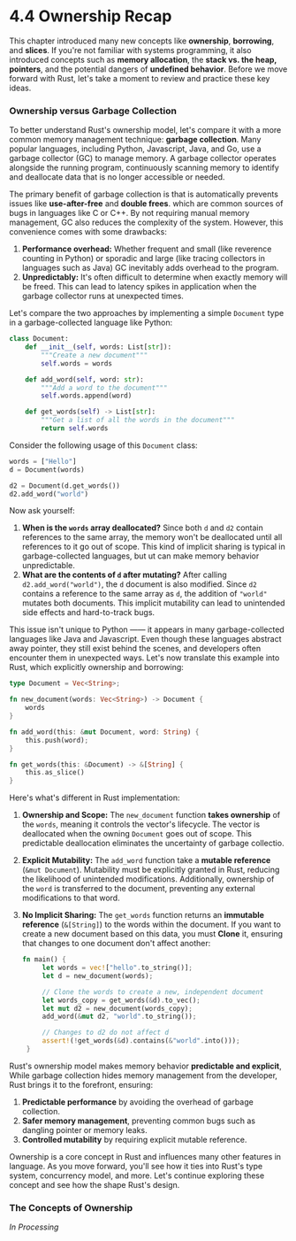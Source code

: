 # 4.4 Ownership Recap

This chapter introduced many new concepts like **ownership**, **borrowing**, and **slices**. If you're not familiar with systems programming, it also introduced concepts such as **memory allocation**, the **stack vs. the heap, pointers**, and the potential dangers of **undefined behavior**. Before we move forward with Rust, let's take a moment to review and practice these key ideas.

### Ownership versus Garbage Collection

To better understand Rust's ownership model, let's compare it with a more common memory management technique: **garbage collection**. Many popular languages, including Python, Javascript, Java, and Go, use a garbage collector (GC) to manage memory. A garbage collector operates alongside the running program, continuously scanning memory to identify and deallocate data that is no longer accessible or needed.

The primary benefit of garbage collection is that is automatically prevents issues like **use-after-free** and **double frees**. which are common sources of bugs in languages like C or C++. By not requiring manual memory management, GC also reduces the complexity of the system. However, this convenience comes with some drawbacks:

1. **Performance overhead:** Whether frequent and small (like reverence counting in Python) or sporadic and large (like tracing collectors in languages such as Java) GC inevitably adds overhead to the program.
2. **Unpredictably:** It's often difficult to determine when exactly memory will be freed. This can lead to latency spikes in application when the garbage collector runs at unexpected times.

Let's compare the two approaches by implementing a simple `Document` type in a garbage-collected language like Python:

```python
class Document:
    def __init__(self, words: List[str]):
        """Create a new document"""
        self.words = words

    def add_word(self, word: str):
        """Add a word to the document"""
        self.words.append(word)

    def get_words(self) -> List[str]:
        """Get a list of all the words in the document"""
        return self.words
```

Consider the following usage of this `Document` class:

```python
words = ["Hello"]
d = Document(words)

d2 = Document(d.get_words())
d2.add_word("world")
```

Now ask yourself:

1. **When is the `words` array deallocated?**
   Since both `d` and `d2` contain references to the same array, the memory won't be deallocated until all references to it go out of scope. This kind of implicit sharing is typical in garbage-collected languages, but ut can make memory behavior unpredictable.
2. **What are the contents of `d` after mutating?**
   After calling `d2.add_word("world")`, the `d` document is also modified. Since `d2` contains a reference to the same array as `d`, the addition of `"world"` mutates both documents. This implicit mutability can lead to unintended side effects and hard-to-track bugs.

This issue isn't unique to Python —— it appears in many garbage-collected languages like Java and Javascript. Even though these languages abstract away pointer, they still exist behind the scenes, and developers often encounter them in unexpected ways. Let's now translate this example into Rust, which explicitly ownership and borrowing:

```rust
type Document = Vec<String>;

fn new_document(words: Vec<String>) -> Document {
    words
}

fn add_word(this: &mut Document, word: String) {
    this.push(word);
}

fn get_words(this: &Document) -> &[String] {
    this.as_slice()
}
```

Here's what's different in Rust implementation:

1. **Ownership and Scope:**
   The `new_document` function **takes ownership** of the `words`, meaning it controls the vector's lifecycle. The vector is deallocated when the owning `Document` goes out of scope. This predictable deallocation eliminates the uncertainty of garbage collectio.
2. **Explicit Mutability:**
   The `add_word` function take a **mutable reference** (`&mut Document`). Mutability must be explicitly granted in Rust, reducing the likelihood of unintended modifications. Additionally, ownership of the `word` is transferred to the document, preventing any external modifications to that word.
3. **No Implicit Sharing:**
   The `get_words` function returns an **immutable reference** (`&[String]`) to the words within the document. If you want to create a new document based on this data, you must **Clone** it, ensuring that changes to one document don't affect another:

   ```rust
   fn main() {
        let words = vec!["hello".to_string()];
        let d = new_document(words);

        // Clone the words to create a new, independent document
        let words_copy = get_words(&d).to_vec();
        let mut d2 = new_document(words_copy);
        add_word(&mut d2, "world".to_string());

        // Changes to d2 do not affect d
        assert!(!get_words(&d).contains(&"world".into()));
    }
   ```

Rust's ownership model makes memory behavior **predictable and explicit**, While garbage collection hides memory management from the developer, Rust brings it to the forefront, ensuring:

1. **Predictable performance** by avoiding the overhead of garbage collection.
2. **Safer memory management**, preventing common bugs such as dangling pointer or memory leaks.
3. **Controlled mutability** by requiring explicit mutable reference.

Ownership is a core concept in Rust and influences many other features in language. As you move forward, you'll see how it ties into Rust's type system, concurrency model, and more. Let's continue exploring these concept and see how the shape Rust's design.

### The Concepts of Ownership

_In Processing_
